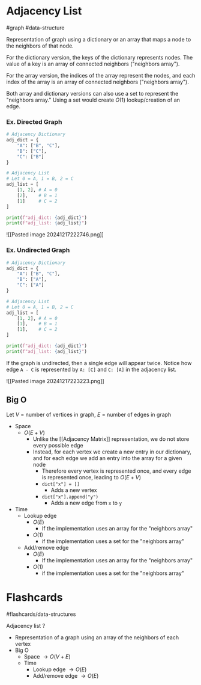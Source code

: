 # Adjacency List
#graph #data-structure

Representation of graph using a dictionary or an array that maps a node to the neighbors of that node. 

For the dictionary version, the keys of the dictionary represents nodes. The value of a key is an array of connected neighbors ("neighbors array").

For the array version, the indices of the array represent the nodes, and each index of the array is an array of connected neighbors ("neighbors array").

Both array and dictionary versions can also use a set to represent the "neighbors array." Using a set would create $O(1)$ lookup/creation of an edge.

### **Ex.** Directed Graph
```python
# Adjacency Dictionary
adj_dict = { 
	"A": ["B", "C"], 
	"B": ["C"], 
	"C": ["B"]
}

# Adjacency List
# Let 0 = A, 1 = B, 2 = C
adj_list = [
	[1, 2], # A = 0
	[2],    # B = 1
	[1]     # C = 2
]

print(f"adj_dict: {adj_dict}")
print(f"adj_list: {adj_list}")
```

![[Pasted image 20241217222746.png]]

### **Ex.** Undirected Graph
```python
# Adjacency Dictionary
adj_dict = { 
	"A": ["B", "C"], 
	"B": ["A"], 
	"C": ["A"]
}

# Adjacency List
# Let 0 = A, 1 = B, 2 = C
adj_list = [
	[1, 2], # A = 0
	[1],    # B = 1
	[1],    # C = 2
]

print(f"adj_dict: {adj_dict}")
print(f"adj_list: {adj_list}")
```
If the graph is undirected, then a single edge will appear twice. Notice how edge `A - C` is represented by `A: [C]` and `C: [A]` in the adjacency list.

![[Pasted image 20241217223223.png]]
## Big O
Let $V$ = number of vertices in graph, $E$ = number of edges in graph
- Space
	- $O(E + V)$
		- Unlike the [[Adjacency Matrix]] representation, we do not store every possible edge
		- Instead, for each vertex we create a new entry in our dictionary, and for each edge we add an entry into the array for a given node
			- Therefore every vertex is represented once, and every edge is represented once, leading to $O(E + V)$
			- `dict["x"] = []`
				- Adds a new vertex
			- `dict["x"].append("y")`
				- Adds a new edge from `x` to `y`
- Time
	- Lookup edge
		- $O(E)$
			- If the implementation uses an array for the "neighbors array"
		- $O(1)$
			- if the implementation uses a set for the "neighbors array"
	- Add/remove edge
		- $O(E)$
			- If the implementation uses an array for the "neighbors array"
		- $O(1)$
			- if the implementation uses a set for the "neighbors array"

# Flashcards
#flashcards/data-structures 

Adjacency list
?
- Representation of a graph using an array of the neighbors of each vertex
- Big O
	- Space $\to O(V + E)$
	- Time
		- Lookup edge $\to O(E)$
		- Add/remove edge $\to O(E)$
<!--SR:!2025-01-09,2,230-->